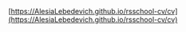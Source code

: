 [https://AlesiaLebedevich.github.io/rsschool-cv/cv](https://AlesiaLebedevich.github.io/rsschool-cv/cv)